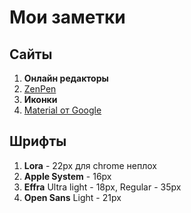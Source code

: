 # Мои заметки #

## Сайты ##

1. **__Онлайн редакторы__**
 1. [ZenPen](http://www.zenpen.io/)
2. **__Иконки__**
 1. [Material от Google](https://github.com/google/material-design-icons/releases/tag/1.0.0)
 
## Шрифты ##
1. **__Lora__** - 22px для chrome неплох
2. **__Apple System__** - 16px
3. **__Effra__** Ultra light - 18px, Regular - 35px
4. **__Open Sans__** Light - 21px
